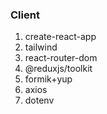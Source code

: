 ### Client

1. create-react-app
2. tailwind
3. react-router-dom
4. @reduxjs/toolkit
5. formik+yup
6. axios
7. dotenv
